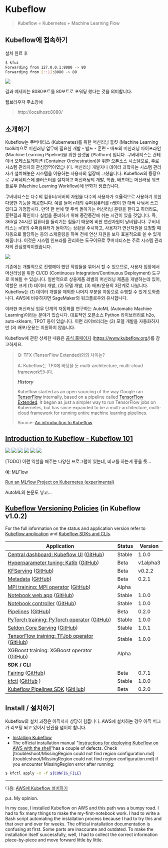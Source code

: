 
# Kubeflow
> Kubeflow = Kubernetes + Machine Learning Flow

## Kubeflow에 접속하기
설치 완료 후
```bash
$ kfui
Forwarding from 127.0.0.1:8080 -> 80
Forwarding from [::1]:8080 -> 80
```

<img src="how_to/images/kubeflow-dashboard-kfui.png">

결과 메세지는 8080포트를 80포트로 포워딩 했다는 것을 의미합니다.

웹브라우저 주소창에
> http://localhost:8080/

## 소개하기
Kubeflow는 쿠버네티스 (Kubernetes)를 위한 머신러닝 툴킷 (Machine Learning toolkit)으로 머신러닝 업무에 필요한  개발 - 빌드 - 훈련 - 배포의 머신러닝 파이프라인 (Machine Learning Pipeline)을 위한 플랫폼 (Platform) 입니다. 쿠버네티스는 컨테이너 오케스트레이션 (Container Orchestration)을 위한 오픈소스 시스템으로, 주로 시스템 관리자의 관심영역이였습니다. 머신러닝 개발자나 데이터 과학자는 시스템 관리자가 설치해놓은 시스템을 이용하는 사용자의 입장에 그쳤습니다. Kubeflow의 등장으로 쿠버네티스에 클러스터를 설치하고 머신러닝의 개발, 학습, 배포하는 머신러닝 워크플로우 (Machine Learning Workflow)에 변화가 생겼습니다.

쿠버네티스는 다수의 컴퓨터/서버의 자원을 다수의 사용자가 효율적으로 사용하기 위한 다양한 기능을 제공합니다. 예를 들어 n대의 슈퍼컴퓨터를 n명이 한 대씩 나눠서 쓰고 있다고 가정합시다. 만약 한 번에 몇 주씩 돌아가는 머신러닝 훈련을 한다고 하더라도, 훈련결과 확인이나 실험을 준비하기 위해 중간중간에 쉬는 시간이 있을 것입니다. 즉, 365일 24시간 컴퓨터를 돌리기는 힘들기 때문에 비싼 연산자원이 낭비됩니다. 쿠버네티스는 n대의 수퍼컴퓨터가 돌아가는 상황을 주시하고, 사용자가 연산자원을 요청할 때 자동으로 할당하는 등의 스케줄링을 하며 전체 연산 자원을 보다 효율적으로 쓸 수 있게 해줍니다. 이것은 시스템 인프라를 관리하는 도구이므로 쿠버네티스는 주로 시스템 관리자의 관심영역이였습니다.

<img src="images/kubeflow-installation-core_critical_user_journey.png">

기존에는 개별적으로 진행해야 했던 작업들을 묶어서 할 수 있으므로, 사용자 입장에서 머신러닝을 위한 CI/CD (Continuous Integration/Continuous Deployment) 도구로 이해될 수 있습니다. 일반적으로 상용제품 레벨의 머신러닝 제품을 개발하는데 있어, 역할은 크게 (1) 데이터 개발, (2) 모델 개발, (3) 배포/운용의 3단계로 나뉩니다. Kubeflow는 (1) 데이터 개발을 제외한 나머지 부분을 자동으로 수행할 수 있게 도와줍니다. AWS에 비유하자면 SageMaker의 워크플로우와 유사합니다.

이러한 머신러닝 업무 단계의 자동화를 연구하는 AutoML (Automatic Machine Learning)이라는 분야가 있습니다. 대표적인 오픈소스 Python 라이브러리로 h2o, auto-sklearn, TPOT 등이 있습니다. 이런 라이브러리는 (2) 모델 개발을 자동화하지만 (3) 배포/운용는 지원하지 않습니다.

Kubeflow에 관한 상세한 내용은 [공식 홈페이지](https://www.kubeflow.org/) (https://www.kubeflow.org/)를 참고하세요.

> Q: TFX (TensorFlow Extended)와의 차이는?
>
> A: Kubeflow는 TFX에 바탕을 둔 multi-architecture, multi-cloud framework입니다.
>
> ***History***
>
> Kubeflow started as an open sourcing of the way Google ran [TensorFlow](https://www.tensorflow.org/) internally, based on a pipeline called [TensorFlow Extended](https://www.tensorflow.org/tfx/). It began as just a simpler way to run TensorFlow jobs on Kubernetes, but has since expanded to be a multi-architecture, multi-cloud framework for running entire machine learning pipelines.
>
> Source: [An introduction to Kubeflow](https://www.kubeflow.org/docs/about/kubeflow/)

## [Introduction to Kubeflow - Kubeflow 101](https://youtu.be/cTZArDgbIWw)

<img src="images/kubeflow101-machine_learning_workflow.png">

<img src="images/kubeflow101-Each ML State is an Independent System.png">

<img src="images/kubeflow101-Each ML State is an Independent System-workflow.png">

<img src="images/kubeflow101-portability-you can run your ML project anywhere you're running kubeflow.png">

<img src="images/kubeflow101-portability-kubeflow_and_k8s.png">

<img src="images/">

[TODO] 이런 역할을 해주는 다양한 프로그램이 있는데, 비교를 하는게 좋을 듯...

예: MLFlow

[Run an MLflow Project on Kubernetes (experimental)](https://mlflow.org/docs/latest/projects.html#run-an-mlflow-project-on-kubernetes-experimental)

AutoML의 논문도 넣고... 

## [Kubeflow Versioning Policies](https://www.kubeflow.org/docs/reference/version-policy/) (in Kubeflow v1.0.2)

For the full information on the status and application version refer to [Kubeflow application](https://www.kubeflow.org/docs/reference/version-policy/#kubeflow-application-matrix)  and [Kubeflow SDKs and CLIs](https://www.kubeflow.org/docs/reference/version-policy/#kubeflow-sdks-and-clis).

| Application                                                  | Status | Version  |
| ------------------------------------------------------------ | ------ | -------- |
| [Central dashboard: Kubeflow UI](https://www.kubeflow.org/docs/components/central-dash/overview/) ([GitHub](https://github.com/kubeflow/kubeflow/tree/master/components/centraldashboard)) | Stable | 1.0.0    |
| [Hyperparameter tuning: Katib](https://www.kubeflow.org/docs/components/hyperparameter-tuning/overview/) ([GitHub](https://github.com/kubeflow/katib)) | Beta   | v1alpha3 |
| [KFServing](https://www.kubeflow.org/docs/components/serving/kfserving/) ([GitHub](https://github.com/kubeflow/kfserving)) | Beta   | v0.2.2   |
| [Metadata](https://www.kubeflow.org/docs/components/misc/metadata/) ([GitHub](https://github.com/kubeflow/metadata)) | Beta   | 0.2.1    |
| [MPI training: MPI operator](https://www.kubeflow.org/docs/components/training/mpi/) ([GitHub](https://github.com/kubeflow/mpi-operator)) | Alpha  |          |
| [Notebook web app](https://www.kubeflow.org/docs/notebooks/why-use-jupyter-notebook/) ([GitHub](https://github.com/kubeflow/kubeflow/tree/master/components/jupyter-web-app)) | Stable | 1.0.0    |
| [Notebook controller](https://www.kubeflow.org/docs/notebooks/why-use-jupyter-notebook/) ([GitHub](https://github.com/kubeflow/kubeflow/tree/master/components/notebook-controller)) | Stable | 1.0.0    |
| [Pipelines](https://www.kubeflow.org/docs/pipelines/overview/pipelines-overview/) ([GitHub](https://github.com/kubeflow/pipelines)) | Beta   | 0.2.0    |
| [PyTorch training: PyTorch operator](https://www.kubeflow.org/docs/components/training/pytorch/) ([GitHub](https://github.com/kubeflow/pytorch-operator)) | Stable | 1.0.0    |
| [Seldon Core Serving](https://www.kubeflow.org/docs/components/serving/seldon) ([GitHub](https://github.com/SeldonIO/seldon-core)) | Stable | 1.0.1    |
| [TensorFlow training: TFJob operator](https://www.kubeflow.org/docs/components/training/tftraining/) ([GitHub](https://github.com/kubeflow/tf-operator)) | Stable | 1.0.0    |
| XGBoost training: XGBoost operator ([GitHub](https://github.com/kubeflow/xgboost-operator)) | Alpha  |          |
| **SDK / CLI**                                                |        |          |
| [Fairing](https://www.kubeflow.org/docs/fairing/fairing-overview/) ([GitHub](https://github.com/kubeflow/fairing)) | Beta   | 0.7.1    |
| [kfctl](https://www.kubeflow.org/docs/other-guides/kustomize/) ([GitHub](https://github.com/kubeflow/kfctl) ) | Stable | 1.0.0    |
| [Kubeflow Pipelines SDK](https://www.kubeflow.org/docs/pipelines/sdk/sdk-overview/) ([GitHub](https://github.com/kubeflow/pipelines)) | Beta   | 0.2.0    |

## Install / 설치하기

Kubeflow의 설치 과정은 아직까지 상당히 힘듭니다. AWS에 설치하는 경우 아직 버그가 리포팅 되고 있어서 난관을 넘어야 합니다. 

* [Installing Kubeflow](https://www.kubeflow.org/docs/started/getting-started/)
* The official installation manual "[Instructions for deploying Kubeflow on AWS with the shell](https://www.kubeflow.org/docs/aws/deploy/install-kubeflow/)"has a couple of defects. Check [troubleshoot/MissingRegion could not find region configuration.md](troubleshoot/MissingRegion could not find region configuration.md) if you encounter MissingRegion error after running:
```bash
$ kfctl apply -V -f ${CONFIG_FILE}
```

-----------------

다음: [AWS에 Kubeflow 설치하기](INSTALL-AWS.md)

p.s. My opinion.

In my case, I installed Kubeflow on AWS and this path was a bumpy road. I had to fix many things to make the my-first-notebook work. I had to write a Bash script automating the installation process because I had to try this and that over and over for weeks. The official installation documentation is confusing at first. Some parts are inaccurate and outdated. To make the installation itself successfully, well, I had to collect the correct information piece-by-piece and move forward little by little.
